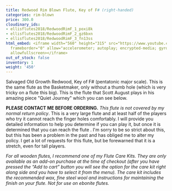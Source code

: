 ```yaml
---
title: Redwood Rim Blown Flute, Key of F# (right-handed)
categories: rim-blown
price: 300.0
cloudinary_ids:
- ellisflutes2018/RedwoodRimF_1_poxi8k
- ellisflutes2018/RedwoodRimF_2_gz6bxn
- ellisflutes2018/RedwoodRimF_3_fn13ss
html_embed: <iframe width="560" height="315" src="https://www.youtube.com/embed/MLioZXdCrjg"
  frameborder="0" allow="accelerometer; autoplay; encrypted-media; gyroscope; picture-in-picture"
  allowfullscreen></iframe>
out_of_stock: false
inventory: 1
weight: '450'
---
```


Salvaged Old Growth Redwood, Key of F# (pentatonic major scale). This is the same flute as the Basketmaker, only without a thumb hole (which is very tricky on a flute this big). This is the flute that Scott August plays in his amazing piece "Quiet Journey" which you can see below.

**PLEASE CONTACT ME BEFORE ORDERING.** *This flute is not covered by my normal return policy*. This is a very large flute and at least half of the players who try it cannot reach the finger holes comfortably. I will provide you detailed information to help you determine if you can play it, but once it is determined that you can reach the flute . I'm sorry to be so strict about this, but this has been a problem in the past and has obliged me to alter my policy. I get a lot of requests for this flute, but be forewarned that it is a stretch, even for tall players. 

*For all wooden flutes, I recommend one of my Flute Care Kits. They are only available as an add-on purchase at the time of checkout (after you have pressed the “Add to cart” button you will see the option for the care kit right along side and you have to select it from the menu). The care kit includes the recommended wax, fine steel wool and instructions for maintaining the finish on your flute. Not for use on ebonite flutes.*